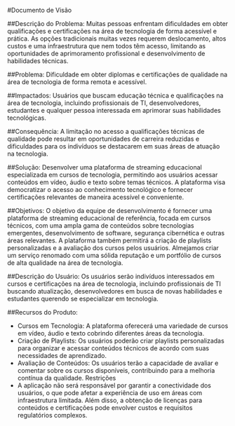 #Documento de Visão

##Descrição do Problema:
Muitas pessoas enfrentam dificuldades em obter qualificações e certificações na área de tecnologia de forma acessível e prática. As opções tradicionais muitas vezes requerem deslocamento, altos custos e uma infraestrutura que nem todos têm acesso, limitando as oportunidades de aprimoramento profissional e desenvolvimento de habilidades técnicas.

##Problema:
Dificuldade em obter diplomas e certificações de qualidade na área de tecnologia de forma remota e acessível.

##Impactados:
Usuários que buscam educação técnica e qualificações na área de tecnologia, incluindo profissionais de TI, desenvolvedores, estudantes e qualquer pessoa interessada em aprimorar suas habilidades tecnológicas.

##Consequência:
A limitação no acesso a qualificações técnicas de qualidade pode resultar em oportunidades de carreira reduzidas e dificuldades para os indivíduos se destacarem em suas áreas de atuação na tecnologia.

##Solução:
Desenvolver uma plataforma de streaming educacional especializada em cursos de tecnologia, permitindo aos usuários acessar conteúdos em vídeo, áudio e texto sobre temas técnicos. A plataforma visa democratizar o acesso ao conhecimento tecnológico e fornecer certificações relevantes de maneira acessível e conveniente.

##Objetivos:
O objetivo da equipe de desenvolvimento é fornecer uma plataforma de streaming educacional de referência, focada em cursos técnicos, com uma ampla gama de conteúdos sobre tecnologias emergentes, desenvolvimento de software, segurança cibernética e outras áreas relevantes. A plataforma também permitirá a criação de playlists personalizadas e a avaliação dos cursos pelos usuários. Almejamos criar um serviço renomado com uma sólida reputação e um portfólio de cursos de alta qualidade na área de tecnologia.

##Descrição do Usuário:
Os usuários serão indivíduos interessados em cursos e certificações na área de tecnologia, incluindo profissionais de TI buscando atualização, desenvolvedores em busca de novas habilidades e estudantes querendo se especializar em tecnologia.

##Recursos do Produto:
- Cursos em Tecnologia: A plataforma oferecerá uma variedade de cursos em vídeo, áudio e texto cobrindo diferentes áreas da tecnologia.
- Criação de Playlists: Os usuários poderão criar playlists personalizadas para organizar e acessar conteúdos técnicos de acordo com suas necessidades de aprendizado.
- Avaliação de Conteúdos: Os usuários terão a capacidade de avaliar e comentar sobre os cursos disponíveis, contribuindo para a melhoria contínua da qualidade.
Restrições
- A aplicação não será responsável por garantir a conectividade dos usuários, o que pode afetar a experiência de uso em áreas com infraestrutura limitada. Além disso, a obtenção de licenças para conteúdos e certificações pode envolver custos e requisitos regulatórios complexos.
